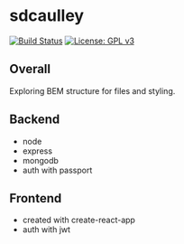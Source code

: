 # sdcaulley

[![Build Status](https://travis-ci.com/sdcaulley/sdcaulley.svg?branch=master)](https://travis-ci.com/sdcaulley/sdcaulley)
[![License: GPL v3](https://img.shields.io/badge/License-GPLv3-blue.svg)](https://www.gnu.org/licenses/gpl-3.0)

## Overall
Exploring BEM structure for files and styling.

## Backend
- node
- express
- mongodb
- auth with passport

## Frontend
- created with create-react-app
- auth with jwt
